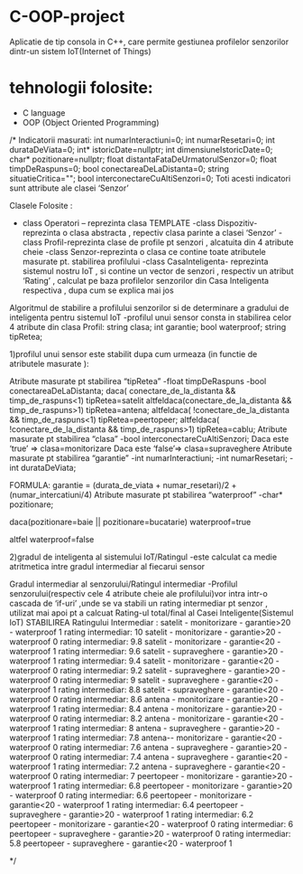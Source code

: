 # C-OOP-project
Aplicatie de tip consola in C++, care permite gestiunea profilelor senzorilor dintr-un sistem IoT(Internet of Things)

# tehnologii folosite:
- C language
- OOP (Object Oriented Programming)
  

/*
Indicatorii masurati:
int numarInteractiuni=0;
int numarResetari=0;
int durataDeViata=0;
int* istoricDate=nullptr;
int dimensiuneIstoricDate=0;
char* pozitionare=nullptr;
float distantaFataDeUrmatorulSenzor=0;
float timpDeRaspuns=0;
bool conectareaDeLaDistanta=0;
string situatieCritica="";
bool interconectareCuAltiSenzori=0;
Toti acesti indicatori sunt attribute ale clasei ‘Senzor’

Clasele Folosite :
- class Operatori – reprezinta clasa TEMPLATE
-class Dispozitiv- reprezinta o clasa abstracta  , repectiv clasa parinte a clasei ‘Senzor’
-class Profil-reprezinta clase de profile pt senzori , alcatuita din 4 atribute cheie
-class Senzor-reprezinta o clasa ce contine toate atributele masurate pt. stabilirea profilului
-class CasaInteligenta- reprezinta sistemul nostru IoT , si contine un vector de senzori , respectiv un atribut ‘Rating’ , calculat pe baza profilelor senzorilor din Casa Inteligenta respectiva , dupa cum se explica mai jos 

Algoritmul de stabilire a profilului senzorilor si de determinare a gradului de inteligenta pentru sistemul IoT
-profilul unui sensor consta in stabilirea celor 4 atribute din clasa Profil:
string clasa;
int garantie;
bool waterproof;
string tipRetea;


1)profilul unui sensor este stabilit dupa cum urmeaza (in functie de atributele masurate ):



Atribute masurate pt stabilirea “tipRetea”
-float timpDeRaspuns
-bool conectareaDeLaDistanta;
		daca( conectare_de_la_distanta && timp_de_raspuns<1)
			tipRetea=satelit
		altfeldaca(conectare_de_la_distanta && timp_de_raspuns>1)
			tipRetea=antena;
		altfeldaca( !conectare_de_la_distanta && timp_de_raspuns<1)
			tipRetea=peertopeer;
		altfeldaca( !conectare_de_la_distanta && timp_de_raspuns>1)
			tipRetea=cablu;
Atribute masurate pt stabilirea “clasa”
-bool interconectareCuAltiSenzori;
		Daca este ‘true’ => clasa=monitorizare
		Daca este ‘false’=> clasa=supraveghere
Atribute masurate pt stabilirea “garantie”
 -int numarInteractiuni;
 -int numarResetari;
 -int durataDeViata;

FORMULA:
	garantie = (durata_de_viata + numar_resetari)/2 + (numar_intercatiuni/4)
Atribute masurate pt stabilirea “waterproof”
-char* pozitionare;

daca(pozitionare=baie || pozitionare=bucatarie)
				waterproof=true

altfel
				waterproof=false

2)gradul de inteligenta al sistemului IoT/Ratingul
-este calculat ca medie atritmetica intre gradul intermediar al fiecarui sensor

Gradul intermediar al senzorului/Ratingul intermediar
-Profilul senzorului(respectiv cele 4 atribute cheie ale profilului)vor intra intr-o cascada de ‘if-uri’ ,unde se va stabili un rating intermediar pt senzor , utilizat mai apoi pt a calcuat Rating-ul total/final al Casei Inteligente(Sistemul IoT)
STABILIREA Ratingului Intermediar :
satelit - monitorizare - garantie>20 - waterproof 1
		rating intermediar: 10
satelit - monitorizare - garantie>20 - waterproof 0
		rating intermediar: 9.8
satelit - monitorizare - garantie<20 - waterproof 1
		rating intermediar: 9.6
satelit - supraveghere - garantie>20 - waterproof 1
		rating intermediar: 9.4
satelit - monitorizare - garantie<20 - waterproof 0
		rating intermediar: 9.2
satelit - supraveghere - garantie>20 - waterproof 0
		rating intermediar: 9
satelit - supraveghere - garantie<20 - waterproof 1
		rating intermediar: 8.8
satelit - supraveghere - garantie<20 - waterproof 0
		rating intermediar: 8.6
antena - monitorizare - garantie>20 - waterproof 1
		rating intermediar: 8.4
antena - monitorizare - garantie>20 - waterproof 0
		rating intermediar: 8.2
antena - monitorizare - garantie<20 - waterproof 1
		rating intermediar: 8
antena - supraveghere - garantie>20 - waterproof 1
		rating intermediar: 7.8
antena-- monitorizare - garantie<20 - waterproof 0
		rating intermediar: 7.6
antena - supraveghere - garantie>20 - waterproof 0
		rating intermediar: 7.4
antena - supraveghere - garantie<20 - waterproof 1
		rating intermediar: 7.2
antena - supraveghere - garantie<20 - waterproof 0
		rating intermediar: 7
peertopeer - monitorizare - garantie>20 - waterproof 1
		rating intermediar: 6.8
peertopeer - monitorizare - garantie>20 - waterproof 0
		rating intermediar: 6.6
peertopeer - monitorizare - garantie<20 - waterproof 1
		rating intermediar: 6.4
peertopeer - supraveghere - garantie>20 - waterproof 1
		rating intermediar: 6.2
peertopeer - monitorizare - garantie<20 - waterproof 0
		rating intermediar: 6
peertopeer - supraveghere - garantie>20 - waterproof 0
		rating intermediar: 5.8
peertopeer - supraveghere - garantie<20 - waterproof 1

*/
